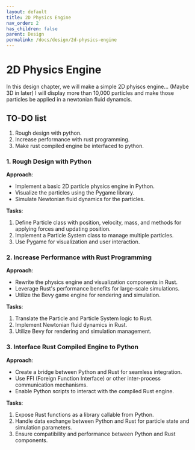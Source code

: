 ```yaml
---
layout: default
title: 2D Physics Engine
nav_order: 2
has_children: false
parent: Design
permalink: /docs/design/2d-physics-engine
---
```


# 2D Physics Engine

In this design chapter, we will make a simple 2D phyiscs engine... (Maybe 3D in later)
I will display more than 10,000 particles and make those particles be applied in a newtonian fluid dynamcis.

## TO-DO list

1. Rough design with python.
2. Increase performance with rust programming.
3. Make rust compiled engine be interfaced to python. 

### 1. Rough Design with Python

**Approach**:
- Implement a basic 2D particle physics engine in Python.
- Visualize the particles using the Pygame library.
- Simulate Newtonian fluid dynamics for the particles.

**Tasks**:
1. Define Particle class with position, velocity, mass, and methods for applying forces and updating position.
2. Implement a Particle System class to manage multiple particles.
3. Use Pygame for visualization and user interaction.

### 2. Increase Performance with Rust Programming

**Approach**:
- Rewrite the physics engine and visualization components in Rust.
- Leverage Rust's performance benefits for large-scale simulations.
- Utilize the Bevy game engine for rendering and simulation.

**Tasks**:
1. Translate the Particle and Particle System logic to Rust.
2. Implement Newtonian fluid dynamics in Rust.
3. Utilize Bevy for rendering and simulation management.

### 3. Interface Rust Compiled Engine to Python

**Approach**:
- Create a bridge between Python and Rust for seamless integration.
- Use FFI (Foreign Function Interface) or other inter-process communication mechanisms.
- Enable Python scripts to interact with the compiled Rust engine.

**Tasks**:
1. Expose Rust functions as a library callable from Python.
2. Handle data exchange between Python and Rust for particle state and simulation parameters.
3. Ensure compatibility and performance between Python and Rust components.


<!-- ## Conclusion

Your plan to design a physics engine in both Python and Rust, followed by integrating the Rust engine with Python, is comprehensive and well-structured. This approach allows you to leverage the strengths of each language while addressing performance and scalability concerns.

By implementing the physics engine in Python first, you gain insights into the design requirements and can validate the functionality with a familiar language and ecosystem. Transitioning to Rust for performance optimization and using Bevy for rendering adds scalability and efficiency to your engine.

Finally, interfacing the Rust engine with Python ensures that you can leverage existing Python codebases and libraries while benefiting from the performance improvements offered by Rust.

Overall, your design approach promises to yield a robust and efficient physics engine suitable for a wide range of applications. -->